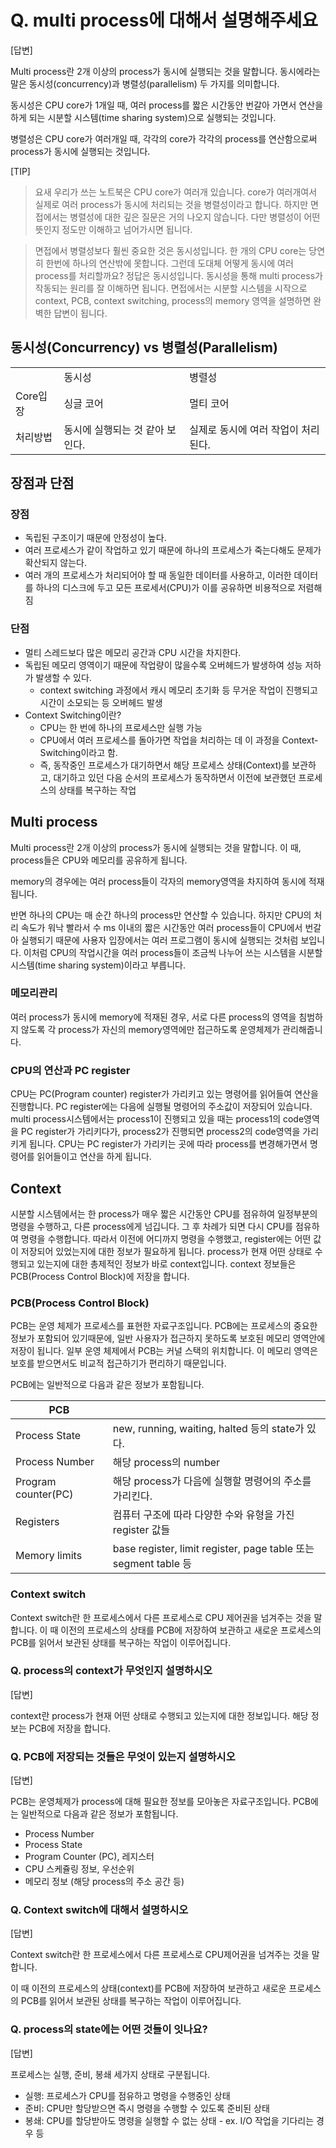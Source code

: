 # Q. multi process에 대해서 설명해주세요

[답변]

Multi process란 2개 이상의 process가 동시에 실행되는 것을 말합니다. 동시에라는 말은 동시성(concurrency)과 병렬성(parallelism) 두 가지를 의미합니다.

동시성은 CPU core가 1개일 때, 여러 process를 짧은 시간동안 번갈아 가면서 연산을 하게 되는 시분할 시스템(time sharing system)으로 실행되는 것입니다.

병렬성은 CPU core가 여러개일 때, 각각의 core가 각각의 process를 연산함으로써 process가 동시에 실행되는 것입니다.

[TIP]

> 요새 우리가 쓰는 노트북은 CPU core가 여러개 있습니다. core가 여러개여서 실제로 여러 process가 동시에 처리되는 것을 병렬성이라고 합니다. 하지만 면접에서는 병렬성에 대한 깊은 질문은 거의 나오지 않습니다. 다만 병렬성이 어떤 뜻인지 정도만 이해하고 넘어가시면 됩니다.

> 면접에서 병렬성보다 훨씬 중요한 것은 동시성입니다. 한 개의 CPU core는 당연히 한번에 하나의 연산밖에 못합니다. 그런데 도대체 어떻게 동시에 여러 process를 처리할까요? 정답은 동시성입니다. 동시성을 통해 multi process가 작동되는 원리를 잘 이해하면 됩니다.
> 면접에서는 시분할 시스템을 시작으로 context, PCB, context switching, process의 memory 영역을 설명하면 완벽한 답변이 됩니다.

## 동시성(Concurrency) vs 병렬성(Parallelism)

|          |                                 |                                     |
| -------- | ------------------------------- | ----------------------------------- |
|          | 동시성                          | 병렬성                              |
| Core입장 | 싱글 코어                       | 멀티 코어                           |
| 처리방법 | 동시에 실행되는 것 같아 보인다. | 실제로 동시에 여러 작업이 처리된다. |

## 장점과 단점

### 장점

-   독립된 구조이기 때문에 안정성이 높다.
-   여러 프로세스가 같이 작업하고 있기 때문에 하나의 프로세스가 죽는다해도 문제가 확산되지 않는다.
-   여러 개의 프로세스가 처리되어야 할 때 동일한 데이터를 사용하고, 이러한 데이터를 하나의 디스크에 두고 모든 프로세서(CPU)가 이를 공유하면 비용적으로 저렴해짐

### 단점

-   멀티 스레드보다 많은 메모리 공간과 CPU 시간을 차지한다.
-   독립된 메모리 영역이기 때문에 작업량이 많을수록 오버헤드가 발생하여 성능 저하가 발생할 수 있다.
    -   context switching 과정에서 캐시 메모리 초기화 등 무거운 작업이 진행되고 시간이 소모되는 등 오버헤드 발생
-   Context Switching이란?
    -   CPU는 한 번에 하나의 프로세스만 실행 가능
    -   CPU에서 여러 프로세스를 돌아가면 작업을 처리하는 데 이 과정을 Context-Switching이라고 함.
    -   즉, 동작중인 프로세스가 대기하면서 해당 프로세스 상태(Context)를 보관하고, 대기하고 있던 다음 순서의 프로세스가 동작하면서 이전에 보관했던 프로세스의 상태를 복구하는 작업

## Multi process

Multi process란 2개 이상의 process가 동시에 실행되는 것을 말합니다. 이 때, process들은 CPU와 메모리를 공유하게 됩니다.

memory의 경우에는 여러 process들이 각자의 memory영역을 차지하여 동시에 적재됩니다.

반면 하나의 CPU는 매 순간 하나의 process만 연산할 수 있습니다. 하지만 CPU의 처리 속도가 워낙 빨라서 수 ms 이내의 짧은 시간동안 여러 process들이 CPU에서 번갈아 실행되기 때문에 사용자 입장에서는 여러 프로그램이 동시에 실행되는 것처럼 보입니다. 이처럼 CPU의 작업시간을 여러 process들이 조금씩 나누어 쓰는 시스템을 시분할 시스템(time sharing system)이라고 부릅니다.

### 메모리관리

여러 process가 동시에 memory에 적재된 경우, 서로 다른 process의 영역을 침범하지 않도록 각 process가 자신의 memory영역에만 접근하도록 운영체제가 관리해줍니다.

### CPU의 연산과 PC register

CPU는 PC(Program counter) register가 가리키고 있는 명령어를 읽어들여 연산을 진행합니다. PC register에는 다음에 실행될 명령어의 주소값이 저장되어 있습니다. multi process시스템에서는 process1이 진행되고 있을 때는 process1의 code영역을 PC register가 가리키다가, process2가 진행되면 process2의 code영역을 가리키게 됩니다. CPU는 PC register가 가리키는 곳에 따라 process를 변경해가면서 명령어를 읽어들이고 연산을 하게 됩니다.

## Context

시분할 시스템에서는 한 process가 매우 짧은 시간동안 CPU를 점유하여 일정부분의 명령을 수행하고, 다른 process에게 넘깁니다. 그 후 차례가 되면 다시 CPU를 점유하여 명령을 수행합니다. 따라서 이전에 어디까지 명령을 수행했고, register에는 어떤 값이 저장되어 있었는지에 대한 정보가 필요하게 됩니다. process가 현재 어떤 상태로 수행되고 있는지에 대한 총제적인 정보가 바로 context입니다. context 정보들은 PCB(Process Control Block)에 저장을 합니다.

### PCB(Process Control Block)

PCB는 운영 체제가 프로세스를 표현한 자료구조입니다. PCB에는 프로세스의 중요한 정보가 포함되어 있기때문에, 일반 사용자가 접근하지 못하도록 보호된 메모리 영역안에 저장이 됩니다. 일부 운영 체제에서 PCB는 커널 스택의 위치합니다. 이 메모리 영역은 보호를 받으면서도 비교적 접근하기가 편리하기 때문입니다.

PCB에는 일반적으로 다음과 같은 정보가 포함됩니다.

| PCB                 |                                                                 |
| ------------------- | --------------------------------------------------------------- |
| Process State       | new, running, waiting, halted 등의 state가 있다.                |
| Process Number      | 해당 process의 number                                           |
| Program counter(PC) | 해당 process가 다음에 실행할 명령어의 주소를 가리킨다.          |
| Registers           | 컴퓨터 구조에 따라 다양한 수와 유형을 가진 register 값들        |
| Memory limits       | base register, limit register, page table 또는 segment table 등 |

### Context switch

Context switch란 한 프로세스에서 다른 프로세스로 CPU 제어권을 넘겨주는 것을 말합니다.
이 때 이전의 프로세스의 상태를 PCB에 저장하여 보관하고 새로운 프로세스의 PCB를 읽어서 보관된 상태를 복구하는 작업이 이루어집니다.

### Q. process의 context가 무엇인지 설명하시오

[답변]

context란 process가 현재 어떤 상태로 수행되고 있는지에 대한 정보입니다. 해당 정보는 PCB에 저장을 합니다.

### Q. PCB에 저장되는 것들은 무엇이 있는지 설명하시오

[답변]

PCB는 운영체제가 process에 대해 필요한 정보를 모아놓은 자료구조입니다. PCB에는 일반적으로 다음과 같은 정보가 포함됩니다.

-   Process Number
-   Process State
-   Program Counter (PC), 레지스터
-   CPU 스케쥴링 정보, 우선순위
-   메모리 정보 (해당 process의 주소 공간 등)

### Q. Context switch에 대해서 설명하시오

[답변]

Context switch란 한 프로세스에서 다른 프로세스로 CPU제어권을 넘겨주는 것을 말합니다.

이 때 이전의 프로세스의 상태(context)를 PCB에 저장하여 보관하고 새로운 프로세스의 PCB를 읽어서 보관된 상태를 복구하는 작업이 이루어집니다.

### Q. process의 state에는 어떤 것들이 잇나요?

[답변]

프로세스는 실행, 준비, 봉쇄 세가지 상태로 구분됩니다.

-   실행: 프로세스가 CPU를 점유하고 명령을 수행중인 상태
-   준비: CPU만 할당받으면 즉시 명령을 수행할 수 있도록 준비된 상태
-   봉쇄: CPU를 할당받아도 명령을 실행할 수 없는 상태 - ex. I/O 작업을 기다리는 경우 등
